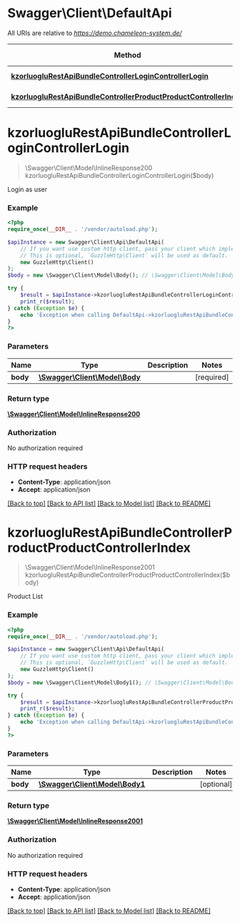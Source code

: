 # Swagger\Client\DefaultApi

All URIs are relative to *https://demo.chameleon-system.de/*

Method | HTTP request | Description
------------- | ------------- | -------------
[**kzorluogluRestApiBundleControllerLoginControllerLogin**](DefaultApi.md#kzorluogluRestApiBundlecontrollerlogincontrollerlogin) | **POST** /api/login | Login as user
[**kzorluogluRestApiBundleControllerProductProductControllerIndex**](DefaultApi.md#kzorluogluRestApiBundlecontrollerproductproductcontrollerindex) | **POST** /api/product | Product List

# **kzorluogluRestApiBundleControllerLoginControllerLogin**
> \Swagger\Client\Model\InlineResponse200 kzorluogluRestApiBundleControllerLoginControllerLogin($body)

Login as user

### Example
```php
<?php
require_once(__DIR__ . '/vendor/autoload.php');

$apiInstance = new Swagger\Client\Api\DefaultApi(
    // If you want use custom http client, pass your client which implements `GuzzleHttp\ClientInterface`.
    // This is optional, `GuzzleHttp\Client` will be used as default.
    new GuzzleHttp\Client()
);
$body = new \Swagger\Client\Model\Body(); // \Swagger\Client\Model\Body | 

try {
    $result = $apiInstance->kzorluogluRestApiBundleControllerLoginControllerLogin($body);
    print_r($result);
} catch (Exception $e) {
    echo 'Exception when calling DefaultApi->kzorluogluRestApiBundleControllerLoginControllerLogin: ', $e->getMessage(), PHP_EOL;
}
?>
```

### Parameters

Name | Type | Description  | Notes
------------- | ------------- | ------------- | -------------
 **body** | [**\Swagger\Client\Model\Body**](../Model/Body.md)|  | [required]

### Return type

[**\Swagger\Client\Model\InlineResponse200**](../Model/InlineResponse200.md)

### Authorization

No authorization required

### HTTP request headers

 - **Content-Type**: application/json
 - **Accept**: application/json

[[Back to top]](#) [[Back to API list]](../../README.md#documentation-for-api-endpoints) [[Back to Model list]](../../README.md#documentation-for-models) [[Back to README]](../../README.md)

# **kzorluogluRestApiBundleControllerProductProductControllerIndex**
> \Swagger\Client\Model\InlineResponse2001 kzorluogluRestApiBundleControllerProductProductControllerIndex($body)

Product List

### Example
```php
<?php
require_once(__DIR__ . '/vendor/autoload.php');

$apiInstance = new Swagger\Client\Api\DefaultApi(
    // If you want use custom http client, pass your client which implements `GuzzleHttp\ClientInterface`.
    // This is optional, `GuzzleHttp\Client` will be used as default.
    new GuzzleHttp\Client()
);
$body = new \Swagger\Client\Model\Body1(); // \Swagger\Client\Model\Body1 | 

try {
    $result = $apiInstance->kzorluogluRestApiBundleControllerProductProductControllerIndex($body);
    print_r($result);
} catch (Exception $e) {
    echo 'Exception when calling DefaultApi->kzorluogluRestApiBundleControllerProductProductControllerIndex: ', $e->getMessage(), PHP_EOL;
}
?>
```

### Parameters

Name | Type | Description  | Notes
------------- | ------------- | ------------- | -------------
 **body** | [**\Swagger\Client\Model\Body1**](../Model/Body1.md)|  | [optional]

### Return type

[**\Swagger\Client\Model\InlineResponse2001**](../Model/InlineResponse2001.md)

### Authorization

No authorization required

### HTTP request headers

 - **Content-Type**: application/json
 - **Accept**: application/json

[[Back to top]](#) [[Back to API list]](../../README.md#documentation-for-api-endpoints) [[Back to Model list]](../../README.md#documentation-for-models) [[Back to README]](../../README.md)


